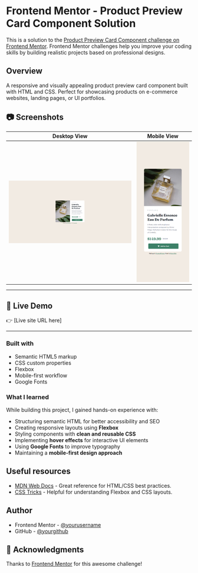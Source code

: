# Frontend Mentor - Product Preview Card Component Solution

This is a solution to the [Product Preview Card Component challenge on Frontend Mentor](https://www.frontendmentor.io/challenges/product-preview-card-component-GO7UmttRfa). Frontend Mentor challenges help you improve your coding skills by building realistic projects based on professional designs.

## Overview

A responsive and visually appealing product preview card component built with HTML and CSS. Perfect for showcasing products on e-commerce websites, landing pages, or UI portfolios.

## 📷 Screenshots

| Desktop View | Mobile View |
|--------------|-------------|
| ![Desktop](./images/Screenshot%20desktop.png) | ![Mobile](./images/Screenshot%20mobile.png) |

---

## 🚀 Live Demo

👉 [Live site URL here]

---



### Built with

- Semantic HTML5 markup
- CSS custom properties
- Flexbox
- Mobile-first workflow
- Google Fonts

### What I learned


While building this project, I gained hands-on experience with:

- Structuring semantic HTML for better accessibility and SEO
- Creating responsive layouts using **Flexbox**
- Styling components with **clean and reusable CSS**
- Implementing **hover effects** for interactive UI elements
- Using **Google Fonts** to improve typography
- Maintaining a **mobile-first design approach**

## Useful resources

- [MDN Web Docs](https://developer.mozilla.org/) - Great reference for HTML/CSS best practices.
- [CSS Tricks](https://css-tricks.com/) - Helpful for understanding Flexbox and CSS layouts.

## Author

- Frontend Mentor - [@yourusername](https://www.frontendmentor.io/profile/muratkilci067)
- GitHub - [@yourgithub](https://github.com/muratkilci067)

## 🙌 Acknowledgments

Thanks to [Frontend Mentor](https://www.frontendmentor.io) for this awesome challenge!
